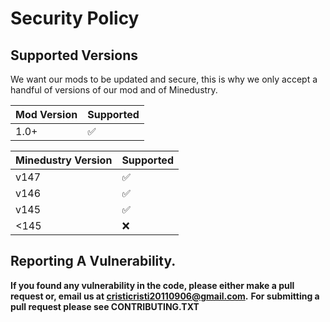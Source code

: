 # Security Policy

## Supported Versions

We want our mods to be updated and secure, this is why we only accept a handful of versions of our mod and of Minedustry.


| Mod Version | Supported      |
| ------- | ------------------ |
| 1.0+    | :white_check_mark: |

| Minedustry Version | Supported |
| ------- | ------------------   |
| v147    | ✅                   |
| v146    | ✅                   |
| v145    | ✅                   |
| <145    | :x:                  |


## Reporting A Vulnerability.
**If you found any vulnerability in the code, please either make a pull request or, email us at cristicristi20110906@gmail.com.**
**For submitting a pull request please see CONTRIBUTING.TXT**
